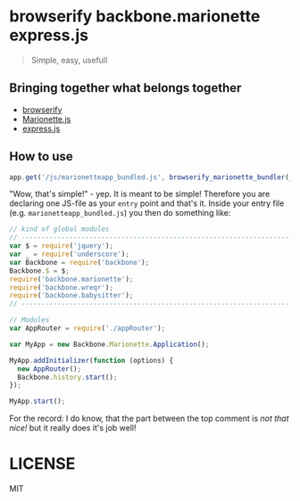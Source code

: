 # browserify backbone.marionette express.js

> Simple, easy, usefull

## Bringing together what belongs together

* [browserify](https://github.com/substack/node-browserify)
* [Marionette.js](https://github.com/marionettejs/backbone.marionette)
* [express.js](https://github.com/visionmedia/express)

## How to use

```javascript
app.get('/js/marionetteapp_bundled.js', browserify_marionette_bundler(__dirname+'/protected/javascripts/src/marionetteapp.js'));
```

"Wow, that's simple!" - yep. It is meant to be simple! Therefore you are declaring one JS-file as your `entry` point and that's it.
Inside your entry file (e.g. `marionetteapp_bundled.js`) you then do something like:

```javascript
// kind of global modules
// -----------------------------------------------------------------------------
var $ = require('jquery');
var _ = require('underscore');
var Backbone = require('backbone');
Backbone.$ = $;
require('backbone.marionette');
require('backbone.wreqr');
require('backbone.babysitter');
// -----------------------------------------------------------------------------

// Modules
var AppRouter = require('./appRouter');

var MyApp = new Backbone.Marionette.Application();

MyApp.addInitializer(function (options) {
  new AppRouter();
  Backbone.history.start();
});

MyApp.start();
```

For the record: I do know, that the part between the top comment is *not that nice!* but it really does it's job well!

# LICENSE

MIT


